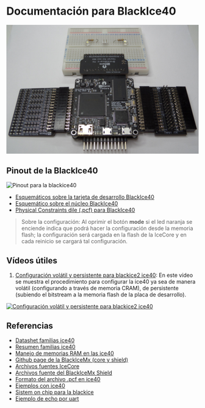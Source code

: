 # Documentación para BlackIce40

![BlackIce40](https://raw.githubusercontent.com/folknology/BlackIceMx/master/BlackIceMx-Fully-loaded.JPG)

## Pinout de la BlackIce40

![Pinout para la blackice40](./resources/blackice-mx-pinout.png)

* [Esquemáticos sobre la tarjeta de desarrollo BlackIce40](./resources/BlackIceMx-Schematic.pdf)
* [Esquemático sobre el núcleo BlackIce40](./resources/IceCore-Schematic.pdf)
* [Physical Constraints dile (.pcf) para BlackIce40](./resources/blackice-mx.pcf)

> Sobre la configuración: Al oprimir el botón **mode** si el led naranja se enciende
> indica que podrá hacer la configuración desde la memoria flash; la configuración
> será cargada en la flash de la IceCore y en cada reinicio se cargará tal configuración.

## Vídeos útiles

1. [Configuración volátil y persistente para blackice2 ice40](https://www.youtube.com/watch?v=lVM3kEyNgYA):
  En este vídeo se muestra el procedimiento para configurar la ice40 ya sea de manera volátil (configurando a través de memoria CRAM),
  de persistente (subiendo el bitstream a la memoria flash de la placa de desarrollo).

[![Configuración volátil y persistente para blackice2 ice40](https://img.youtube.com/vi/lVM3kEyNgYA/0.jpg)](https://www.youtube.com/watch?v=lVM3kEyNgYA "Configuración volátil y persistente para blackice2 ice40")



## Referencias

* [Datashet familias ice40](../resource-ice40/iCE40LPHXFamilyDataSheet.pdf)
* [Resumen familias ice40](../resource-ice40/HX640.PDF)
* [Manejo de memorias RAM en las ice40](../resource-ice40/FPGA-TN-02002-1-7-Memory-Usage-Guide-for-iCE40-Devices.pdf)
* [Github page de la BlackIceMx (core y shield)](https://lawrie.github.io/blackicemxbook/GettingStarted/GettingStarted.html)
* [Archivos fuentes IceCore](https://github.com/folknology/IceCore)
* [Archivos fuente del BlackIceMx Shield](https://github.com/folknology/BlackIceMx)
* [Formato del archivo .pcf en ice40](https://github.com/YosysHQ/nextpnr/blob/master/docs/ice40.md)
* [Ejemplos con ice40](https://github.com/nesl/ice40_examples)
* [Sistem on chip para la blackice](https://github.com/lawrie/blacksoc/tree/master)
* [Ejemplo de echo por uart](https://github.com/folknology/IceCore/tree/USB-CDC-issue-3/Examples/line-echo)
